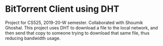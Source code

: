 # BitTorrent Client using DHT

Project for CS525, 2019-20-W semester. Collaborated with Shoumik Ghoshal. This project uses DHT to download a file to the local network, and then send that copy to someone trying to download that same file, thus reducing bandwidth usage.
